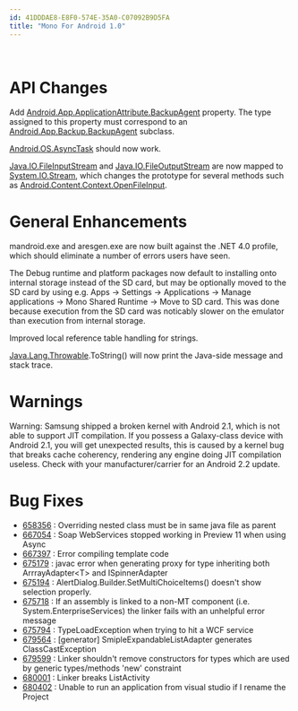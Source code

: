 ```yaml
---
id: 41DDDAE8-E8F0-574E-35A0-C07092B9D5FA
title: "Mono For Android 1.0"
---
```


&nbsp;

 <a name="API_Changes" class="injected"></a>


# API Changes

Add [Android.App.ApplicationAttribute.BackupAgent](http://docs.mono-android.net/index.aspx?link=P%3aAndroid.App.ApplicationAttribute.BackupAgent) property. The
type assigned to this property must correspond to an [Android.App.Backup.BackupAgent](http://docs.mono-android.net/index.aspx?link=T%3aAndroid.App.Backup.BackupAgent) subclass.

 [Android.OS.AsyncTask](http://docs.mono-android.net/index.aspx?link=T%3aAndroid.OS.AsyncTask) should now work.

 [Java.IO.FileInputStream](http://docs.mono-android.net/index.aspx?link=T%3aJava.IO.FileInputStream) and [Java.IO.FileOutputStream](http://docs.mono-android.net/index.aspx?link=T%3aJava.IO.FileOutputStream) are now mapped to [System.IO.Stream](http://docs.mono-android.net/index.aspx?link=T%3aSystem.IO.Stream), which changes the prototype for several methods
such as [Android.Content.Context.OpenFileInput](http://docs.mono-android.net/index.aspx?link=M%3aAndroid.Content.Context.OpenFileInput%28System.String%29).

 <a name="General_Enhancements" class="injected"></a>


# General Enhancements

mandroid.exe and aresgen.exe are now built against the .NET 4.0 profile,
which should eliminate a number of errors users have seen.

The Debug runtime and platform packages now default to installing onto
internal storage instead of the SD card, but may be optionally moved to the SD
card by using e.g. Apps → Settings → Applications → Manage applications
→ Mono Shared Runtime → Move to SD card. This was done because execution
from the SD card was noticably slower on the emulator than execution from
internal storage.

Improved local reference table handling for strings.

 [Java.Lang.Throwable](http://docs.mono-android.net/index.aspx?link=T%3aJava.Lang.Throwable).ToString() will now print the Java-side
message and stack trace.

 <a name="Warnings" class="injected"></a>


# Warnings

Warning: Samsung shipped a broken kernel with Android 2.1, which is not able
to support JIT compilation. If you possess a Galaxy-class device with Android
2.1, you will get unexpected results, this is caused by a kernel bug that breaks
cache coherency, rendering any engine doing JIT compilation useless. Check with
your manufacturer/carrier for an Android 2.2 update.

 <a name="Bug_Fixes" class="injected"></a>


# Bug Fixes

-   [658356](https://bugzilla.novell.com/show_bug.cgi?id=658356) : Overriding nested class must be in same java file as parent 
-   [667054](https://bugzilla.novell.com/show_bug.cgi?id=667054) : Soap WebServices stopped working in Preview 11 when using Async 
-   [667397](https://bugzilla.novell.com/show_bug.cgi?id=667397) : Error compiling template code 
-   [675179](https://bugzilla.novell.com/show_bug.cgi?id=675179) : javac error when generating proxy for type inheriting both ArrrayAdapter&lt;T&gt; and ISpinnerAdapter 
-   [675194](https://bugzilla.novell.com/show_bug.cgi?id=675194) : AlertDialog.Builder.SetMultiChoiceItems() doesn't show selection properly. 
-   [675718](https://bugzilla.novell.com/show_bug.cgi?id=675718) : If an assembly is linked to a non-MT component (i.e. System.EnterpriseServices) the linker fails with an unhelpful error message 
-   [675794](https://bugzilla.novell.com/show_bug.cgi?id=675794) : TypeLoadException when trying to hit a WCF service 
-   [679564](https://bugzilla.novell.com/show_bug.cgi?id=679564) : [generator] SmipleExpandableListAdapter generates ClassCastException 
-   [679599](https://bugzilla.novell.com/show_bug.cgi?id=679599) : Linker shouldn't remove constructors for types which are used by generic types/methods 'new' constraint 
-   [680001](https://bugzilla.novell.com/show_bug.cgi?id=680001) : Linker breaks ListActivity 
-   [680402](https://bugzilla.novell.com/show_bug.cgi?id=680402) : Unable to run an application from visual studio if I rename the Project
